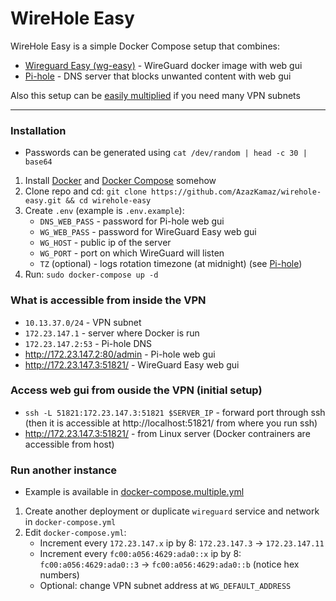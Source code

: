 # WireHole Easy

WireHole Easy is a simple Docker Compose setup that combines:
- [Wireguard Easy (wg-easy)](https://github.com/WeeJeWel/wg-easy) - WireGuard docker image with web gui
- [Pi-hole](https://github.com/pi-hole/pi-hole) - DNS server that blocks unwanted content with web gui

Also this setup can be [easily multiplied](#run-another-instance) if you need many VPN subnets

---

### Installation
- Passwords can be generated using `cat /dev/random | head -c 30 | base64`
1. Install [Docker](https://docs.docker.com/engine/install/) and [Docker Compose](https://docs.docker.com/compose/install/) somehow
2. Clone repo and cd: `git clone https://github.com/AzazKamaz/wirehole-easy.git && cd wirehole-easy`
3. Create `.env` (example is `.env.example`):
   - `DNS_WEB_PASS` - password for Pi-hole web gui
   - `WG_WEB_PASS` - password for WireGuard Easy web gui
   - `WG_HOST` - public ip of the server
   - `WG_PORT` - port on which WireGuard will listen
   - `TZ` (optional) - logs rotation timezone (at midnight) (see [Pi-hole](https://github.com/pi-hole/docker-pi-hole/tree/master#recommended-variables))
4. Run: `sudo docker-compose up -d`

### What is accessible from inside the VPN
- `10.13.37.0/24` - VPN subnet
- `172.23.147.1` - server where Docker is run
- `172.23.147.2:53` - Pi-hole DNS
- http://172.23.147.2:80/admin - Pi-hole web gui
- http://172.23.147.3:51821/ - WireGuard Easy web gui

### Access web gui from ouside the VPN (initial setup)
- `ssh -L 51821:172.23.147.3:51821 $SERVER_IP` - forward port through ssh (then it is accessible at http://localhost:51821/ from where you run ssh)
- http://172.23.147.3:51821/ - from Linux server (Docker contrainers are accessible from host)

### Run another instance
- Example is available in [docker-compose.multiple.yml](docker-compose.multiple.yml)
1. Create another deployment or duplicate `wireguard` service and network in `docker-compose.yml`
2. Edit `docker-compose.yml`:
   - Increment every `172.23.147.x` ip by 8: `172.23.147.3` -> `172.23.147.11`
   - Increment every `fc00:a056:4629:ada0::x` ip by 8: `fc00:a056:4629:ada0::3` -> `fc00:a056:4629:ada0::b` (notice hex numbers)
   - Optional: change VPN subnet address at `WG_DEFAULT_ADDRESS`
